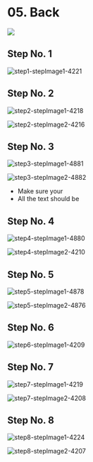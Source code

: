 # 05. Back

![](https://d17kynu4zpq5hy.cloudfront.net/igi/imade3d/LDlbAeP3KNgghOYL.medium)

## Step No. 1

![step1-stepImage1-4221](https://d17kynu4zpq5hy.cloudfront.net/igi/imade3d/lKIpxI4JUYKgX3I6.medium)


## Step No. 2

![step2-stepImage1-4218](https://d17kynu4zpq5hy.cloudfront.net/igi/imade3d/KOTyA5KFnEx4XDTC.medium)

![step2-stepImage2-4216](https://d17kynu4zpq5hy.cloudfront.net/igi/imade3d/614nKOiP14uSU6WD.medium)


## Step No. 3

![step3-stepImage1-4881](https://d17kynu4zpq5hy.cloudfront.net/igi/imade3d/GNpLriiDHCxOiMNo.medium)

![step3-stepImage2-4882](https://d17kynu4zpq5hy.cloudfront.net/igi/imade3d/IByWFEkG3JcVrnmI.medium)

- Make sure your
- All the text should be

## Step No. 4

![step4-stepImage1-4880](https://d17kynu4zpq5hy.cloudfront.net/igi/imade3d/b2ZC3tZAWQZkPYfv.medium)

![step4-stepImage2-4210](https://d17kynu4zpq5hy.cloudfront.net/igi/imade3d/jkYRPMvcWuumUGR1.medium)


## Step No. 5

![step5-stepImage1-4878](https://d17kynu4zpq5hy.cloudfront.net/igi/imade3d/VPSWapovIyTxCi4X.medium)

![step5-stepImage2-4876](https://d17kynu4zpq5hy.cloudfront.net/igi/imade3d/KqBGjUBnrEGMfOFb.medium)


## Step No. 6

![step6-stepImage1-4209](https://d17kynu4zpq5hy.cloudfront.net/igi/imade3d/jAZB5QHmiqaJtRpN.medium)


## Step No. 7

![step7-stepImage1-4219](https://d17kynu4zpq5hy.cloudfront.net/igi/imade3d/esriI4HoQJgD1xcF.medium)

![step7-stepImage2-4208](https://d17kynu4zpq5hy.cloudfront.net/igi/imade3d/AVcjKLJaIZNRyaGn.medium)


## Step No. 8

![step8-stepImage1-4224](https://d17kynu4zpq5hy.cloudfront.net/igi/imade3d/UoUBAYDRAhAYxA6t.medium)

![step8-stepImage2-4207](https://d17kynu4zpq5hy.cloudfront.net/igi/imade3d/rDkZIJrqgNJWAcpZ.medium)
